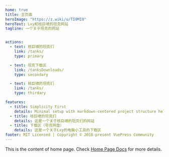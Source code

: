 ```yaml
---
home: true
title: 主页面
heroImage: "https://z.wiki/u/TI9MI0"
heroText: Lxy和核巨啸的坦克网站
tagline: 一个关于坦克的网站


actions:
  - text: 核巨啸的坦克们
    link: /tanks/
    type: primary

  - text: 坦克下载区
    link: /tanksDownloads/
    type: secondary

  - text: 核巨啸的坦克们
    link: /tanks/
    type: thirdary 

features:
  - title: Simplicity First
    details: Minimal setup with markdown-centered project structure helps you focus on writing.
  - title: 核巨啸的坦克们
    details: 这是一个关于核巨啸的坦克们的网站
  - title: 下载区（夸克网盘）
    details: 这是一个关于Lxy的电脑小工具的下载区
footer: MIT Licensed | Copyright © 2018-present VuePress Community
---
```


This is the content of home page. Check [Home Page Docs][default-theme-home] for more details.

[default-theme-home]: https://vuejs.press/reference/default-theme/frontmatter.html#home-page
